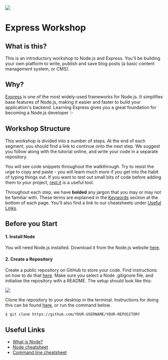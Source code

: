 <img src="https://github.com/node-girls/workshop-cms/blob/master/readme-images/logo.png?raw=true">

# Express Workshop

## What is this?

This is an introductory workshop to Node.js and Express. You'll be building your own platform to write, publish and save blog posts (a basic content management system, or CMS).

## Why?

[Express](http://expressjs.com/) is one of the most widely-used frameworks for Node.js. It simplifies base features of Node.js, making it easier and faster to build your application's backend. Learning Express gives you a great foundation for becoming a Node.js developer :sparkles:

## Workshop Structure

This workshop is divided into a number of steps. At the end of each segment, you should find a link to continue onto the next step. We suggest you follow along with the tutorial online, and write your code in a separate repository.

You will see code snippets throughout the walkthrough. Try to resist the urge to copy and paste - you will learn much more if you get into the habit of typing things out. If you want to test out small bits of code before adding them to your project, [repl.it](repl.it) is a useful tool.

Throughout each step, we have **bolded** any jargon that you may or may not be familiar with. These terms are explained in the [Keywords](https://github.com/node-girls/express-workshop/#keywords) section at the bottom of each page. You'll also find a link to our cheatsheets under [Useful Links](https://github.com/node-girls/express-workshop/#useful-links).

## Before you Start

#### 1. Install Node

You will need Node.js installed. Download it from the Node.js website [here](https://nodejs.org/en/).

#### 2. Create a Repository

Create a public repository on GitHub to store your code. Find instructions on how to do that [here](https://help.github.com/articles/create-a-repo/). Make sure you select a Node .gitignore file, and initialise the repository with a README. The setup should look like this:

<img src="https://cloud.githubusercontent.com/assets/10683087/16171849/01f36002-3572-11e6-8119-cb866571972b.png">

Clone the repository to your desktop in the terminal. Instructions for doing this can be found [here](https://help.github.com/articles/cloning-a-repository/), or run the command below.

`$ git clone https://github.com/YOUR-USERNAME/YOUR-REPOSITORY`

## Useful Links

* [What is Node?](https://github.com/node-girls/what-is-node)
* [Node cheatsheet](https://github.com/node-girls/cheatsheets/blob/master/node-cheatsheet.md)
* [Command line cheatsheet](https://github.com/node-girls/cheatsheets/blob/master/command-line-cheatsheet.md)

